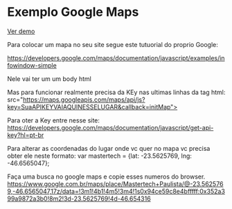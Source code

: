 <h1>Exemplo Google Maps</h1>
<a href=" https://vagnerasilva.github.io/mapahtml/.">  Ver demo </a>

Para colocar um mapa no seu site segue este tutuorial do proprio Google: 

https://developers.google.com/maps/documentation/javascript/examples/infowindow-simple 

Nele vai ter um um body html

Mas para funcionar realmente precisa da KEy nas ultimas linhas da tag html: 
src="https://maps.googleapis.com/maps/api/js?key=SuaAPIKEYVAIAQUINESSELUGAR&callback=initMap">

Para oter a Key entre nesse site:
https://developers.google.com/maps/documentation/javascript/get-api-key?hl=pt-br

Para alterar as coordenadas do lugar onde vc quer no mapa vc precisa obter ele neste formato: 
var mastertech = {lat: -23.5625769, lng: -46.6565047};

Faça uma busca no google maps e copie esses numeros do browser. https://www.google.com.br/maps/place/Mastertech+Paulista/@-23.5625769,-46.6565047,17z/data=!3m1!4b1!4m5!3m4!1s0x94ce59c8e4bfffff:0x352a399a9872a3b0!8m2!3d-23.5625769!4d-46.654316


 
